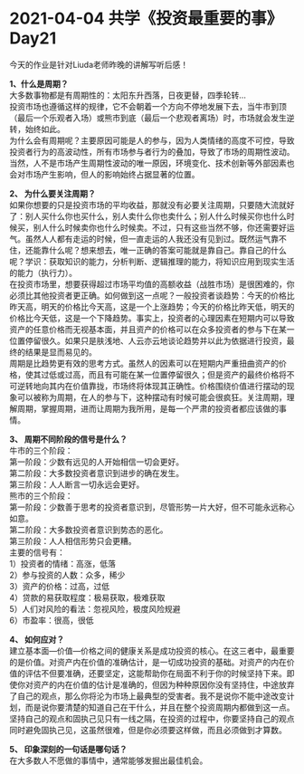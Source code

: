 # 2021-04-04 共学《投资最重要的事》 Day21
今天的作业是针对Liuda老师昨晚的讲解写听后感！

**1、什么是周期？**  
大多数事物都是有周期性的：太阳东升西落，日夜更替，四季轮转…  
投资市场也遵循这样的规律，它不会朝着一个方向不停地发展下去，当牛市到顶（最后一个乐观者入场）或熊市到底（最后一个悲观者离场）时，市场就会发生逆转，始终如此。  
为什么会有周期呢？主要原因可能是人的参与，因为人类情绪的高度不可控，导致投资者行为的高波动性，所有市场参与者行为的叠加，导致了市场的周期性波动。当然，人不是市场产生周期性波动的唯一原因，环境变化、技术创新等外部因素也会对市场产生影响，但人的影响始终占据显著的位置。

**2、 为什么要关注周期？**  
如果你想要的只是投资市场的平均收益，那就没有必要关注周期，只要随大流就好了：别人买什么你也买什么，别人卖什么你也卖什么；别人什么时候买你也什么时候买，别人什么时候卖你也什么时候卖。不过，只有这些当然不够，你还需要好运气。虽然人人都有走运的时候，但一直走运的人我还没有见到过。既然运气靠不住，还能靠什么呢？想来想去，唯一正确的答案可能就是靠自己。靠自己的什么呢？学识：获取知识的能力，分析判断、逻辑推理的能力，将知识应用到现实生活的能力（执行力）。  
在投资市场里，想要获得超过市场平均值的高额收益（战胜市场）是很困难的，你必须比其他投资者更正确。如何做到这一点呢？一般投资者谈趋势：今天的价格比昨天高，明天的价格比今天高，这是一个上涨趋势；今天的价格比昨天低，明天的价格比今天低，这是一个下降趋势。事实上，投资者的心理因素在短期内可以导致资产的任意价格而无视基本面，并且资产的价格可以在众多投资者的参与下在某一位置停留很久。如果只是肤浅地、人云亦云地谈论趋势并以此为依据进行投资，最终的结果是显而易见的。  
周期是比趋势更有效的思考方式。虽然人的因素可以在短期内严重扭曲资产的价格，使其过低或过高，而且有可能在某一位置停留很久；但是资产的最终价格将不可逆转地向其内在价值靠拢，市场终将体现其正确性。价格围绕价值进行摆动的现象可以被称为周期，在人的参与下，这种摆动有时候可能会很疯狂。关注周期，理解周期，掌握周期，进而让周期为我所用，是每一个严肃的投资者都应该做的事情。

**3、 周期不同阶段的信号是什么？**  
牛市的三个阶段：  
第一阶段：少数有远见的人开始相信一切会更好。  
第二阶段：大多数投资者意识到进步的确在发生。  
第三阶段：人人断言一切永远会更好。  
熊市的三个阶段：  
第一阶段：少数善于思考的投资者意识到，尽管形势一片大好，但不可能永远称心如意。  
第二阶段：大多数投资者意识到势态的恶化。  
第三阶段：人人相信形势只会更糟。  
主要的信号有：  
1）投资者的情绪：高涨，低落  
2）参与投资的人数：众多，稀少  
3）资产的价格：过高，过低  
4）贷款的易获取程度：极易获取，极难获取  
5）人们对风险的看法：忽视风险，极度风险规避  
6）市盈率：很高，很低  

**4、 如何应对？**  
建立基本面—价值—价格之间的健康关系是成功投资的核心。在这三者中，最重要的是价值。对资产内在价值的准确估计，是一切成功投资的基础。对资产的内在价值的评估不但要准确，还要坚定，这能帮助你在局面不利于你的时候坚持下来。即使你对资产的内在价值的估计是准确的，但因为种种原因你没有坚持住，中途放弃了自己的观点，那么你将沦为市场上最典型的受害者。我不是说你不能中途改变计划，而是说你要清楚的知道自己在干什么，并且在整个投资周期内都做到这一点。坚持自己的观点和固执己见只有一线之隔，在投资的过程中，你要坚持自己的观点同时避免固执己见，这虽然很难，但是你必须要这样做，而且必须做到才算数。

**5、 印象深刻的一句话是哪句话？**  
在大多数人不愿做的事情中，通常能够发掘出最佳机会。

